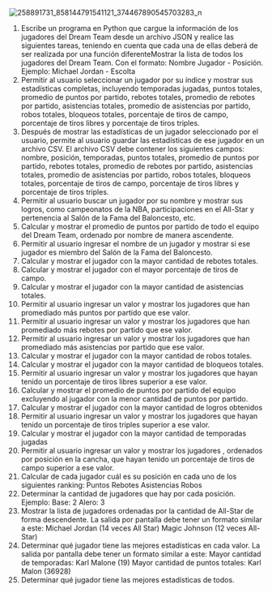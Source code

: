 ![258891731_858144791541121_374467890545703283_n](https://github.com/damiancubilla27/pp_lab1_cubilla_damian/assets/68015497/1c546d55-ca53-44a8-9038-e7d89a0fddeb)
1. Escribe un programa en Python que cargue la información de los jugadores del Dream Team desde un archivo JSON y realice las siguientes tareas, teniendo en cuenta que cada una de ellas deberá de ser realizada por una función diferenteMostrar la lista de todos los jugadores del Dream Team. Con el formato:
Nombre Jugador - Posición. Ejemplo:
Michael Jordan - Escolta
2. Permitir al usuario seleccionar un jugador por su índice y mostrar sus estadísticas completas, incluyendo temporadas jugadas, puntos totales, promedio de puntos por partido, rebotes totales, promedio de rebotes por partido, asistencias totales, promedio de asistencias por partido, robos totales, bloqueos totales, porcentaje de tiros de campo, porcentaje de tiros libres y porcentaje de tiros triples.
3. Después de mostrar las estadísticas de un jugador seleccionado por el usuario, permite al usuario guardar las estadísticas de ese jugador en un archivo CSV. El archivo CSV debe contener los siguientes campos: nombre, posición, temporadas, puntos totales, promedio de puntos por partido, rebotes totales, promedio de rebotes por partido, asistencias totales, promedio de asistencias por partido, robos totales, bloqueos totales, porcentaje de tiros de campo, porcentaje de tiros libres y porcentaje de tiros triples.
4. Permitir al usuario buscar un jugador por su nombre y mostrar sus logros, como campeonatos de la NBA, participaciones en el All-Star y pertenencia al Salón de la Fama del Baloncesto, etc.
5. Calcular y mostrar el promedio de puntos por partido de todo el equipo del Dream Team, ordenado por nombre de manera ascendente. 
6. Permitir al usuario ingresar el nombre de un jugador y mostrar si ese jugador es miembro del Salón de la Fama del Baloncesto.
7. Calcular y mostrar el jugador con la mayor cantidad de rebotes totales.
8. Calcular y mostrar el jugador con el mayor porcentaje de tiros de campo.
9. Calcular y mostrar el jugador con la mayor cantidad de asistencias totales.
10. Permitir al usuario ingresar un valor y mostrar los jugadores que han promediado más puntos por partido que ese valor.
11. Permitir al usuario ingresar un valor y mostrar los jugadores que han promediado más rebotes por partido que ese valor.
12. Permitir al usuario ingresar un valor y mostrar los jugadores que han promediado más asistencias por partido que ese valor.
13. Calcular y mostrar el jugador con la mayor cantidad de robos totales.
14. Calcular y mostrar el jugador con la mayor cantidad de bloqueos totales.
15. Permitir al usuario ingresar un valor y mostrar los jugadores que hayan tenido un porcentaje de tiros libres superior a ese valor.
16. Calcular y mostrar el promedio de puntos por partido del equipo excluyendo al jugador con la menor cantidad de puntos por partido.
17. Calcular y mostrar el jugador con la mayor cantidad de logros obtenidos
18. Permitir al usuario ingresar un valor y mostrar los jugadores que hayan tenido un porcentaje de tiros triples superior a ese valor.
19. Calcular y mostrar el jugador con la mayor cantidad de temporadas jugadas
20. Permitir al usuario ingresar un valor y mostrar los jugadores , ordenados por posición en la cancha, que hayan tenido un porcentaje de tiros de campo superior a ese valor.
21. Calcular de cada jugador cuál es su posición en cada uno de los siguientes ranking:
Puntos 
Rebotes 
Asistencias 
Robos
22. Determinar la cantidad de jugadores que hay por cada posición.
Ejemplo:
Base: 2
Alero: 3
23. Mostrar la lista de jugadores ordenadas por la cantidad de All-Star de forma descendente. La salida por pantalla debe tener un formato similar a este:
Michael Jordan (14 veces All Star)
Magic Johnson (12 veces All-Star)
24. Determinar qué jugador tiene las mejores estadísticas en cada valor. La salida por pantalla debe tener un formato similar a este:
Mayor cantidad de temporadas: Karl Malone (19)
Mayor cantidad de puntos totales: Karl Malon (36928)
25. Determinar qué jugador tiene las mejores estadísticas de todos.

